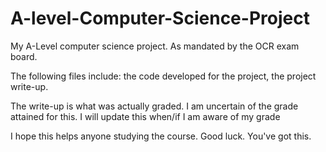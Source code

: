 # A-level-Computer-Science-Project

My A-Level computer science project. 
As mandated by the OCR exam board.

The following files include:
the code developed for the project,
the project write-up.

The write-up is what was actually graded. I am uncertain of the grade attained for this. 
I will update this when/if I am aware of my grade 

I hope this helps anyone studying the course. 
Good luck. You've got this. 
